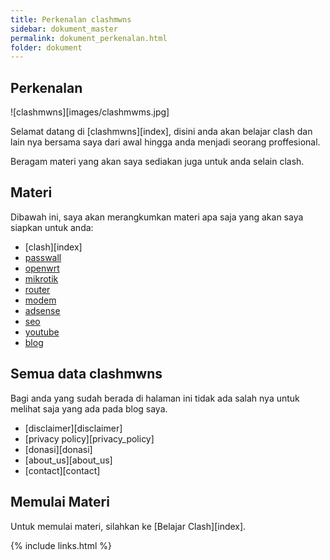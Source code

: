 ```yaml
---
title: Perkenalan clashmwns
sidebar: dokument_master
permalink: dokument_perkenalan.html
folder: dokument
---
```


## Perkenalan

![clashmwns][images/clashmwms.jpg]

Selamat datang di [clashmwns][index], disini anda akan belajar clash dan lain nya bersama saya dari awal hingga anda menjadi seorang proffesional.

Beragam materi yang akan saya sediakan juga untuk anda selain clash.

## Materi

Dibawah ini, saya akan merangkumkan materi apa saja yang akan saya siapkan untuk anda:

* [clash][index]
* [passwall](/h1_passwall.html)
* [openwrt](/tag_openwrt.html)
* [mikrotik](/tag_mikrotik.html)
* [router](tag_router.html)
* [modem](tag_modem.html)
* [adsense](/h1_adsense.html)
* [seo](/h1_seo.html)
* [youtube](/h1_youtube.html)
* [blog](/h1_blog.html)

## Semua data clashmwns

Bagi anda yang sudah berada di halaman ini tidak ada salah nya untuk melihat saja yang ada pada blog saya.

* [disclaimer][disclaimer]
* [privacy policy][privacy_policy]
* [donasi][donasi]
* [about_us][about_us]
* [contact][contact]

## Memulai Materi

Untuk memulai materi, silahkan ke [Belajar Clash][index].

{% include links.html %}